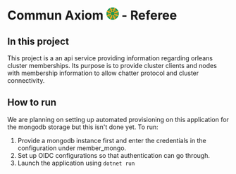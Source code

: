 # Commun Axiom <img src="../../CommunAxiom.png" style="height: 1em" /> - Referee

## In this project
This project is a an api service providing information regarding orleans cluster memberships. Its purpose is to provide cluster clients and nodes with membership information to allow chatter protocol and cluster connectivity. 


## How to run
We are planning on setting up automated provisioning on this application for the mongodb storage but this isn't done yet. To run:
1. Provide a mongodb instance first and enter the credentials in the configuration under member_mongo. 
2. Set up OIDC configurations so that authentication can go through.
3. Launch the application using `dotnet run`
